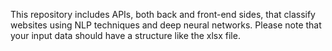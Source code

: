 This repository includes APIs, both back and front-end sides, that classify websites using NLP techniques and deep neural networks. Please note that your input data should have a structure like the xlsx file. 
